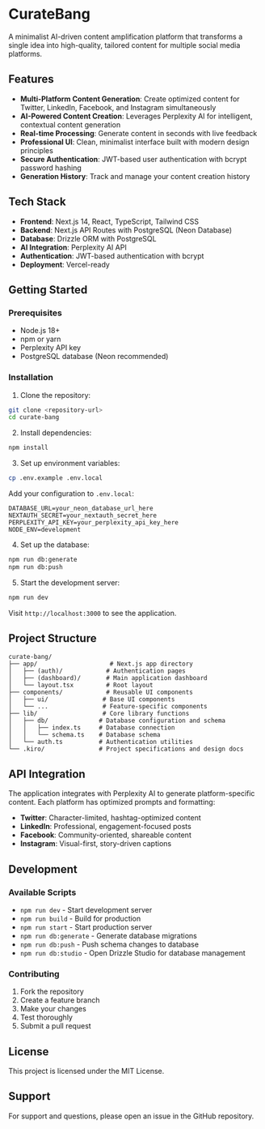 # CurateBang

A minimalist AI-driven content amplification platform that transforms a single idea into high-quality, tailored content for multiple social media platforms.

## Features

- **Multi-Platform Content Generation**: Create optimized content for Twitter, LinkedIn, Facebook, and Instagram simultaneously
- **AI-Powered Content Creation**: Leverages Perplexity AI for intelligent, contextual content generation
- **Real-time Processing**: Generate content in seconds with live feedback
- **Professional UI**: Clean, minimalist interface built with modern design principles
- **Secure Authentication**: JWT-based user authentication with bcrypt password hashing
- **Generation History**: Track and manage your content creation history

## Tech Stack

- **Frontend**: Next.js 14, React, TypeScript, Tailwind CSS
- **Backend**: Next.js API Routes with PostgreSQL (Neon Database)
- **Database**: Drizzle ORM with PostgreSQL
- **AI Integration**: Perplexity AI API
- **Authentication**: JWT-based authentication with bcrypt
- **Deployment**: Vercel-ready

## Getting Started

### Prerequisites

- Node.js 18+
- npm or yarn
- Perplexity API key
- PostgreSQL database (Neon recommended)

### Installation

1. Clone the repository:

```bash
git clone <repository-url>
cd curate-bang
```

2. Install dependencies:

```bash
npm install
```

3. Set up environment variables:

```bash
cp .env.example .env.local
```

Add your configuration to `.env.local`:

```
DATABASE_URL=your_neon_database_url_here
NEXTAUTH_SECRET=your_nextauth_secret_here
PERPLEXITY_API_KEY=your_perplexity_api_key_here
NODE_ENV=development
```

4. Set up the database:

```bash
npm run db:generate
npm run db:push
```

5. Start the development server:

```bash
npm run dev
```

Visit `http://localhost:3000` to see the application.

## Project Structure

```
curate-bang/
├── app/                    # Next.js app directory
│   ├── (auth)/            # Authentication pages
│   ├── (dashboard)/       # Main application dashboard
│   └── layout.tsx         # Root layout
├── components/            # Reusable UI components
│   ├── ui/               # Base UI components
│   └── ...               # Feature-specific components
├── lib/                  # Core library functions
│   ├── db/              # Database configuration and schema
│   │   ├── index.ts     # Database connection
│   │   └── schema.ts    # Database schema
│   └── auth.ts          # Authentication utilities
└── .kiro/               # Project specifications and design docs
```

## API Integration

The application integrates with Perplexity AI to generate platform-specific content. Each platform has optimized prompts and formatting:

- **Twitter**: Character-limited, hashtag-optimized content
- **LinkedIn**: Professional, engagement-focused posts
- **Facebook**: Community-oriented, shareable content
- **Instagram**: Visual-first, story-driven captions

## Development

### Available Scripts

- `npm run dev` - Start development server
- `npm run build` - Build for production
- `npm run start` - Start production server
- `npm run db:generate` - Generate database migrations
- `npm run db:push` - Push schema changes to database
- `npm run db:studio` - Open Drizzle Studio for database management

### Contributing

1. Fork the repository
2. Create a feature branch
3. Make your changes
4. Test thoroughly
5. Submit a pull request

## License

This project is licensed under the MIT License.

## Support

For support and questions, please open an issue in the GitHub repository.
